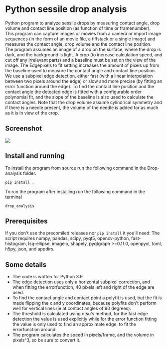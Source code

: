 # Python sessile drop analysis

Python program to analyze sessile drops by measuring contact angle, drop volume and contact line position (as function of time or framenumber).  
This program can capture images or movies from a camera or import image sequences (in the form of an movie file, a tiffstack or a single image) and measures the contact angle, drop volume and the contact line position.  
The program assumes an image of a drop on the surface, where the drop is dark, and the background is light.
A crop (to increase calculation speed, and cut off any irrelevant parts) and a baseline must be set on the view of the image. The Edgepixels to fit setting increases the amount of pixels up from the baseline used to measure the contact angle and contact line position.  
We use a subpixel edge detection, either fast (with a linear interpolation between two pixels around the edge) or slow and more precise (by fitting an error function around the edge). To find the contact line position and the contact angle the detected edge is fitted with a configurable order polynomial fit, and the slope of the baseline is also used to calculate the contact angles. Note that the drop volume assume cylindrical symmetry and if there is a needle present, the volume of the needle is added for as much as it is in view of the crop.

## Screenshot

![](https://github.com/mvgorcum/Sessile.drop.analysis/blob/master/Screenshot.png)

## Install and running


To install the program from source run the following command in the Drop-analysis folder. 
```
pip install .
```

To run the program after installing run the following command in the terminal
```
drop_analysis
```

## Prerequisites
If you don't use the precomiled releases nor `pip install` it you'll need:
The script requires numpy, pandas, scipy, pyqt5, opencv-python, fast-histogram, lsq-ellipse, imageio, shapely, pyqtgraph >=0.11.0, openpyxl, toml, h5py, json, and appdirs.


## Some details
* The code is written for Python 3.9
* The edge detection uses only a horizontal subpixel correction, and when fitting the errorfunction, 40 pixels left and right of the edge are used.  
* To find the contact angle and contact point a polyfit is used, but the fit is made flipping the x and y coordinates, because polyfits don't perform well for vertical lines (ie at contact angles of 90 degrees).  
* The threshold is calculated using otsu's method, for the fast edge detection the value is used explicitly while for the error function fitting the value is only used to find an approximate edge, to fit the errorfunction around.  
* The program calculates the speed in pixels/frame, and the volume in pixels^3, so be sure to convert it.

